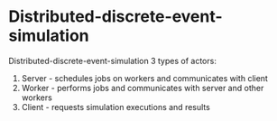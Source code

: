 # Distributed-discrete-event-simulation
Distributed-discrete-event-simulation
3 types of actors:
1) Server - schedules jobs on workers and communicates with client
2) Worker - performs jobs and communicates with server and other workers
3) Client - requests simulation executions and results
